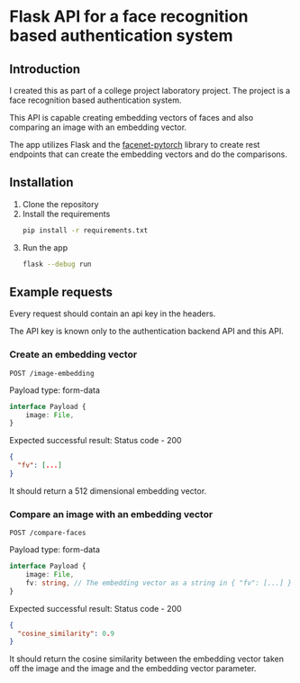# Flask API for a face recognition based authentication system

## Introduction
I created this as part of a college project laboratory project.
The project is a face recognition based authentication system.

This API is capable creating embedding vectors of faces and also comparing an image with an embedding vector. 

The app utilizes Flask and the [facenet-pytorch](https://github.com/timesler/facenet-pytorch) library to create rest endpoints that can create the embedding vectors and do the comparisons.

## Installation

1. Clone the repository
2. Install the requirements
    ```bash
    pip install -r requirements.txt
    ```
3. Run the app
    ```bash
    flask --debug run
    ```

## Example requests
Every request should contain an api key in the headers. 

The API key is known only to the authentication backend API and this API.

### Create an embedding vector
```http request
POST /image-embedding
```

Payload type: form-data

```typescript
interface Payload {
    image: File,
}
```

Expected successful result: Status code - 200

```json
{
  "fv": [...] 
}
```
It should return a 512 dimensional embedding vector.

### Compare an image with an embedding vector
```http request
POST /compare-faces
```

Payload type: form-data

```typescript
interface Payload {
    image: File,
    fv: string, // The embedding vector as a string in { "fv": [...] } format
}
```

Expected successful result: Status code - 200

```json
{
  "cosine_similarity": 0.9
}
```
It should return the cosine similarity between the embedding vector taken off the image and the image and the embedding vector parameter.